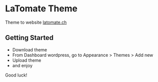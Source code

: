 LaTomate Theme
===

Theme to website [latomate.ch](http://www.la-tomate.ch/)

Getting Started
---------------

* Download theme
* From Dashboard wordpress, go to Appearance > Themes > Add new
* Upload theme 
* and enjoy

Good luck!
